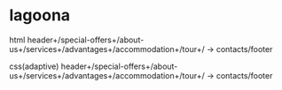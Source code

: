 # lagoona

html header+/special-offers+/about-us+/services+/advantages+/accommodation+/tour+/ -> contacts/footer

css(adaptive) header+/special-offers+/about-us+/services+/advantages+/accommodation+/tour+/ -> contacts/footer